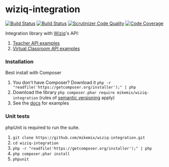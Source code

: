 # wiziq-integration

[![Build Status](https://travis-ci.org/mikemix/wiziq-integration.svg?branch=master)](https://travis-ci.org/mikemix/wiziq-integration) [![Build Status](https://scrutinizer-ci.com/g/mikemix/wiziq-integration/badges/build.png?b=master)](https://scrutinizer-ci.com/g/mikemix/wiziq-integration/build-status/master) [![Scrutinizer Code Quality](https://scrutinizer-ci.com/g/mikemix/wiziq-integration/badges/quality-score.png?b=master)](https://scrutinizer-ci.com/g/mikemix/wiziq-integration/?branch=master) [![Code Coverage](https://scrutinizer-ci.com/g/mikemix/wiziq-integration/badges/coverage.png?b=master)](https://scrutinizer-ci.com/g/mikemix/wiziq-integration/?branch=master)

Integration library with [Wiziq](http://www.wiziq.com)'s API:

1. [Teacher API examples](docs/teacher-api.md)
2. [Virtual Classroom API examples](docs/virtual-classroom-api.md)

### Installation

Best install with Composer

1. You don't have Composer? Download it `php -r "readfile('https://getcomposer.org/installer');" | php`
2. Download the library `php composer.phar require mikemix/wiziq-integration` (rules of [semantic versioning](http://semver.org) apply)
3. See the [docs](docs) for examples

### Unit tests

phpUnit is required to run the suite.

1. `git clone https://github.com/mikemix/wiziq-integration.git`
2. `cd wiziq-integration`
3. `php -r "readfile('https://getcomposer.org/installer');" | php`
3. `php composer.phar install`
4. `phpunit`

